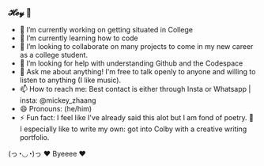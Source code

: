 ### 𝓗𝓮𝔂 👋 

- 🔭 I’m currently working on getting situated in College
- 🌱 I’m currently learning how to code
- 👯 I’m looking to collaborate on many projects to come in my new career as a college student.
- 🤔 I’m looking for help with understanding Github and the Codespace
- 💬 Ask me about anything! I'm free to talk openly to anyone and willing to listen to anything (I like music).
- 📫 How to reach me: Best contact is either through Insta or Whatsapp | insta: @mickey_zhaang 
- 😄 Pronouns: (he/him)
- ⚡ Fun fact: I feel like I've already said this alot but I am fond of poetry. 💙 I especially like to write my own: got into Colby with a creative writing portfolio.

(っ◔◡◔)っ ♥ Byeeee ♥
